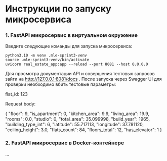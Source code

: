 # Инструкции по запуску микросервиса

### 1. FastAPI микросервис в виртуальном окружение

Введите следующие команды для запуска микросервиса:
```
python3.10 -m venv .mle-sprint3-venv
source .mle-sprint3-venv/bin/activate
uvicorn real_estate_app:app --reload --port 8081 --host 0.0.0.0
```
Для просмотра документации API и совершения тестовых запросов зайти на http://127.0.0.1:8081/docs .
После запуска через Swagger UI для проверки необходимо вбить тестовые параметры:

flat_id: 123

Request body:

{
"floor": 9,
"is_apartment": 0,
"kitchen_area": 9.9,
"living_area": 19.9,
"rooms": 0.0,
"studio": 0,
"total_area": 35.099998,
"build_year": 1965,
"building_type_int": 6,
"latitude": 55.717113,
"longitude": 37.781120,
"ceiling_height": 3.0,
"flats_count": 84,
"floors_total": 12,
"has_elevator": 1
}


### 2. FastAPI микросервис в Docker-контейнере
...
